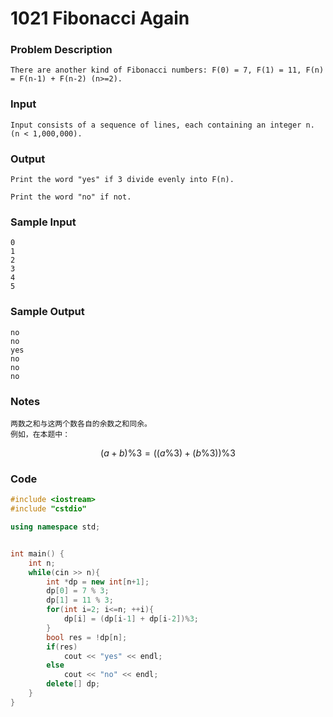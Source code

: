 # 1021 Fibonacci Again

### **Problem Description**
```
There are another kind of Fibonacci numbers: F(0) = 7, F(1) = 11, F(n) = F(n-1) + F(n-2) (n>=2).
```
### **Input**
```
Input consists of a sequence of lines, each containing an integer n. (n < 1,000,000).
```
### **Output**
```
Print the word "yes" if 3 divide evenly into F(n).

Print the word "no" if not.
```
### **Sample Input**

```
0
1
2
3
4
5
```

### **Sample Output**

```
no
no
yes
no
no
no
```

### Notes
```
两数之和与这两个数各自的余数之和同余。
例如，在本题中：
```
$$
(a+b)\%3 = ((a\%3) + (b\%3))\%3
$$

### Code

```c++
#include <iostream>
#include "cstdio"

using namespace std;


int main() {
    int n;
    while(cin >> n){
        int *dp = new int[n+1];
        dp[0] = 7 % 3;
        dp[1] = 11 % 3;
        for(int i=2; i<=n; ++i){
            dp[i] = (dp[i-1] + dp[i-2])%3;
        }
        bool res = !dp[n];
        if(res)
            cout << "yes" << endl;
        else
            cout << "no" << endl;
        delete[] dp;
    }
}
```

